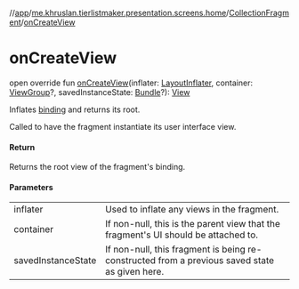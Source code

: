 //[app](../../../index.md)/[me.khruslan.tierlistmaker.presentation.screens.home](../index.md)/[CollectionFragment](index.md)/[onCreateView](on-create-view.md)

# onCreateView

open override fun [onCreateView](on-create-view.md)(inflater: [LayoutInflater](https://developer.android.com/reference/kotlin/android/view/LayoutInflater.html), container: [ViewGroup](https://developer.android.com/reference/kotlin/android/view/ViewGroup.html)?, savedInstanceState: [Bundle](https://developer.android.com/reference/kotlin/android/os/Bundle.html)?): [View](https://developer.android.com/reference/kotlin/android/view/View.html)

Inflates [binding](binding.md) and returns its root.

Called to have the fragment instantiate its user interface view.

#### Return

Returns the root view of the fragment's binding.

#### Parameters

| | |
|---|---|
| inflater | Used to inflate any views in the fragment. |
| container | If non-null, this is the parent view that the fragment's UI should be attached to. |
| savedInstanceState | If non-null, this fragment is being re-constructed from a previous saved state as given here. |
